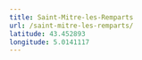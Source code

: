 ```yaml
---
title: Saint-Mitre-les-Remparts
url: /saint-mitre-les-remparts/
latitude: 43.452893
longitude: 5.0141117
---
```

